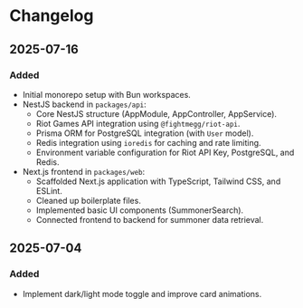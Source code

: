 # Changelog

## 2025-07-16

### Added

- Initial monorepo setup with Bun workspaces.
- NestJS backend in `packages/api`:
  - Core NestJS structure (AppModule, AppController, AppService).
  - Riot Games API integration using `@fightmegg/riot-api`.
  - Prisma ORM for PostgreSQL integration (with `User` model).
  - Redis integration using `ioredis` for caching and rate limiting.
  - Environment variable configuration for Riot API Key, PostgreSQL, and Redis.
- Next.js frontend in `packages/web`:
  - Scaffolded Next.js application with TypeScript, Tailwind CSS, and ESLint.
  - Cleaned up boilerplate files.
  - Implemented basic UI components (SummonerSearch).
  - Connected frontend to backend for summoner data retrieval.

## 2025-07-04

### Added

- Implement dark/light mode toggle and improve card animations.